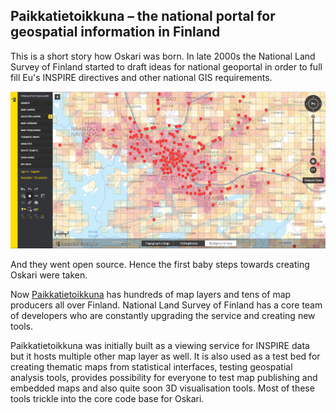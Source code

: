 ## Paikkatietoikkuna – the national portal for geospatial information in Finland

This is a short story how Oskari was born. 
In late 2000s the National Land Survey of Finland started to draft ideas for national geoportal in order to full fill 
Eu's INSPIRE directives and other national GIS requirements. 

<img src="../../public/images/pt_ikkuna.PNG"/>

And they went open source. Hence the first baby steps towards creating Oskari were taken.

Now [Paikkatietoikkuna](https://kartta.paikkatietoikkuna.fi/?lang=en) has hundreds of map layers and tens of map producers all over Finland. 
National Land Survey of Finland has a core team of developers who are constantly upgrading the service and creating new tools.

Paikkatietoikkuna was initially built as a viewing service for INSPIRE data but it hosts multiple other map layer as well. 
It is also used as a test bed for creating thematic maps from statistical interfaces, testing geospatial analysis tools, provides possibility for everyone to test map publishing and embedded maps and also quite soon 3D visualisation tools. 
Most of these tools trickle into the core code base for Oskari. 
